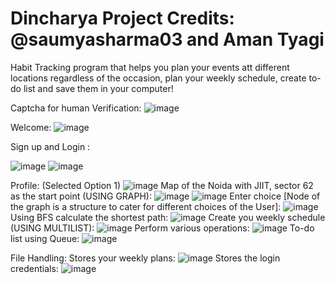 # Dincharya Project Credits: @saumyasharma03 and Aman Tyagi
Habit Tracking program that helps you plan your events att different locations regardless of the occasion, plan your weekly schedule, create to-do list and save them in your computer!


Captcha for human Verification:
![image](https://github.com/saumyasharma03/Dincharya/assets/143929552/75889556-0b68-43e9-839e-4043d7fb4d33)

Welcome:
![image](https://github.com/saumyasharma03/Dincharya/assets/143929552/4438e782-0dd1-4791-85cc-d9dfa4b12188)

Sign up and Login :

![image](https://github.com/saumyasharma03/Dincharya/assets/143929552/ba06ae41-7121-4cd6-aea0-d1bef9fd1d67)
![image](https://github.com/saumyasharma03/Dincharya/assets/143929552/21ad6c95-d3da-458f-8390-bc77f450399b)


Profile:
(Selected Option 1)
![image](https://github.com/saumyasharma03/Dincharya/assets/143929552/63e666c9-a2f5-4407-88ff-96c62404b6c9)
Map of the Noida with JIIT, sector 62 as the start point (USING GRAPH):
![image](https://github.com/saumyasharma03/Dincharya/assets/143929552/8b90c4ef-9d8f-4bc4-814f-6cb686ad3c9d)
![image](https://github.com/saumyasharma03/Dincharya/assets/143929552/afcc6a8c-401c-4862-be2a-10beabbde6de)
Enter choice [Node of the graph is a structure to cater for different choices of the User]:
![image](https://github.com/saumyasharma03/Dincharya/assets/143929552/cd495a64-c8cb-4c7e-8bb3-f5a61c1994dc)
Using BFS calculate the shortest path:
![image](https://github.com/saumyasharma03/Dincharya/assets/143929552/00e395ef-0350-446c-a62c-22d6a64e815c)
Create you weekly schedule (USING MULTILIST):
![image](https://github.com/saumyasharma03/Dincharya/assets/143929552/5054ba6a-47f1-494b-bf7f-2162149ca774)
Perform various operations:
![image](https://github.com/saumyasharma03/Dincharya/assets/143929552/825cab37-0e79-41f9-bad9-a44b63fe7e1f)
To-do list using Queue: 
![image](https://github.com/saumyasharma03/Dincharya/assets/143929552/95a1904d-ad92-4ac1-b278-03fcaac2f986)

File Handling:
Stores your weekly plans:
![image](https://github.com/saumyasharma03/Dincharya/assets/143929552/05ee0dcf-86c2-426b-8579-c1d68fc93674)
Stores the login credentials:
![image](https://github.com/saumyasharma03/Dincharya/assets/143929552/5833cbd5-0fdb-48f4-a02a-2348fc72516a)









